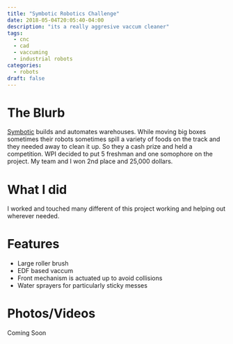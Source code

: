 ```yaml
---
title: "Symbotic Robotics Challenge"
date: 2018-05-04T20:05:40-04:00
description: "its a really aggresive vaccum cleaner"
tags:
  - cnc
  - cad
  - vaccuming
  - industrial robots
categories:
  - robots
draft: false
---
```


# The Blurb

[Symbotic](https://www.symbotic.com/) builds and automates warehouses. While moving big boxes sometimes their robots sometimes spill a variety of foods on the track and they needed away to clean it up. So they a cash prize and held a competition. WPI decided to put 5 freshman and one somophore on the project. My team and I won 2nd place and 25,000 dollars. 

# What I did
I worked and touched many different of this project working and helping out wherever needed. 

# Features
  - Large roller brush
  - EDF based vaccum  
  - Front mechanism is actuated up to avoid collisions
  - Water sprayers for particularly sticky messes 

# Photos/Videos
<!--{{< google-photos tbHcgyWN44g9qj216 carousel >}}-->

Coming Soon

